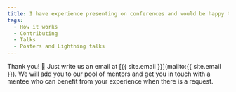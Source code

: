 ```yaml
---
title: I have experience presenting on conferences and would be happy to offer advice for junior presenters. How can I do that?
tags:
  - How it works
  - Contributing
  - Talks
  - Posters and Lightning talks
---
```

Thank you! :tada: Just write us an email at [{{ site.email }}](mailto:{{ site.email }}). We will add you to our pool of mentors and get you in touch with a mentee who can benefit from your experience when there is a request.
